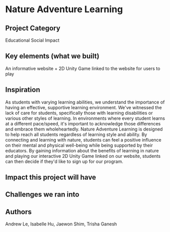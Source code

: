 # Nature Adventure Learning

## Project Category
Educational Social Impact

## Key elements (what we built)
An informative website + 2D Unity Game linked to the website for users to play

## Inspiration
As students with varying learning abilities, we understand the importance of having an effective, supportive learning environment. We've witnessed the lack of care for students, specifically those with learning disabilities or various other styles of learning. In environments where every student learns at a different pace/speed, it's important to acknowledge those differences and embrace them wholeheartedly. Nature Adventure Learning is designed to help reach all students regardless of learning style and ability. By connecting and learning with nature, students can feel a positive influence on their mental and physical well-being while being supported by their educators. By gaining information about the benefits of learning in nature and playing our interactive 2D Unity Game linked on our website, students can then decide if they'd like to sign up for our program. 

## Impact this project will have

## Challenges we ran into

## Authors
Andrew Le, Isabelle Hu, Jaewon Shim, Trisha Ganesh
